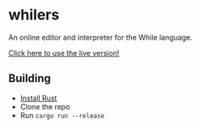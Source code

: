 # whilers

An online editor and interpreter for the While language.

[Click here to use the live version!](https://jakkos.net/while-rs)

## Building

- [Install Rust](https://www.rust-lang.org/learn/get-started)
- Clone the repo
- Run `cargo run --release`

